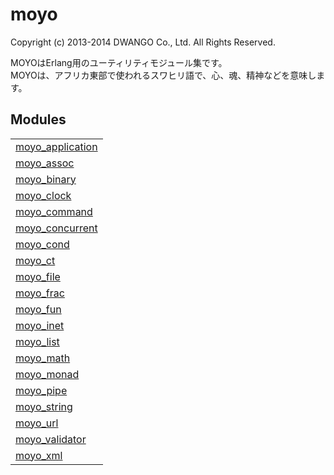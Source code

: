 

# moyo #

Copyright (c) 2013-2014 DWANGO Co., Ltd. All Rights Reserved.

MOYOはErlang用のユーティリティモジュール集です。<br />
MOYOは、アフリカ東部で使われるスワヒリ語で、心、魂、精神などを意味します。


## Modules ##


<table width="100%" border="0" summary="list of modules">
<tr><td><a href="moyo_application.md" class="module">moyo_application</a></td></tr>
<tr><td><a href="moyo_assoc.md" class="module">moyo_assoc</a></td></tr>
<tr><td><a href="moyo_binary.md" class="module">moyo_binary</a></td></tr>
<tr><td><a href="moyo_clock.md" class="module">moyo_clock</a></td></tr>
<tr><td><a href="moyo_command.md" class="module">moyo_command</a></td></tr>
<tr><td><a href="moyo_concurrent.md" class="module">moyo_concurrent</a></td></tr>
<tr><td><a href="moyo_cond.md" class="module">moyo_cond</a></td></tr>
<tr><td><a href="moyo_ct.md" class="module">moyo_ct</a></td></tr>
<tr><td><a href="moyo_file.md" class="module">moyo_file</a></td></tr>
<tr><td><a href="moyo_frac.md" class="module">moyo_frac</a></td></tr>
<tr><td><a href="moyo_fun.md" class="module">moyo_fun</a></td></tr>
<tr><td><a href="moyo_inet.md" class="module">moyo_inet</a></td></tr>
<tr><td><a href="moyo_list.md" class="module">moyo_list</a></td></tr>
<tr><td><a href="moyo_math.md" class="module">moyo_math</a></td></tr>
<tr><td><a href="moyo_monad.md" class="module">moyo_monad</a></td></tr>
<tr><td><a href="moyo_pipe.md" class="module">moyo_pipe</a></td></tr>
<tr><td><a href="moyo_string.md" class="module">moyo_string</a></td></tr>
<tr><td><a href="moyo_url.md" class="module">moyo_url</a></td></tr>
<tr><td><a href="moyo_validator.md" class="module">moyo_validator</a></td></tr>
<tr><td><a href="moyo_xml.md" class="module">moyo_xml</a></td></tr></table>

